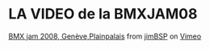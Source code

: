 # LA VIDEO de la BMXJAM08

[BMX jam 2008, Genève,Plainpalais](http://vimeo.com/1965750) from [jimBSP](http://vimeo.com/cibleimage) on [Vimeo](http://vimeo.com)

